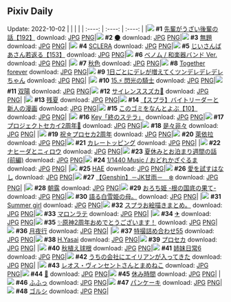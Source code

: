 ## Pixiv Daily
Update: 2022-10-02
|      |      |      |
| :----: | :----: | :----: |
|![](https://pixiv.microyu.workers.dev/c/240x480/img-master/img/2022/09/30/19/00/08/101587479_p0_master1200.jpg) **#1** [先輩がうざい後輩の話【192】](https://www.pixiv.net/artworks/101587479) download: [JPG](https://pixiv.microyu.workers.dev/img-original/img/2022/09/30/19/00/08/101587479_p0.jpg) [PNG](https://pixiv.microyu.workers.dev/img-original/img/2022/09/30/19/00/08/101587479_p0.png)|![](https://pixiv.microyu.workers.dev/c/240x480/img-master/img/2022/09/30/00/00/16/101573594_p0_master1200.jpg) **#2** [🌑](https://www.pixiv.net/artworks/101573594) download: [JPG](https://pixiv.microyu.workers.dev/img-original/img/2022/09/30/00/00/16/101573594_p0.jpg) [PNG](https://pixiv.microyu.workers.dev/img-original/img/2022/09/30/00/00/16/101573594_p0.png)|![](https://pixiv.microyu.workers.dev/c/240x480/img-master/img/2022/09/30/16/27/30/101584749_p0_master1200.jpg) **#3** [無題](https://www.pixiv.net/artworks/101584749) download: [JPG](https://pixiv.microyu.workers.dev/img-original/img/2022/09/30/16/27/30/101584749_p0.jpg) [PNG](https://pixiv.microyu.workers.dev/img-original/img/2022/09/30/16/27/30/101584749_p0.png)|
|![](https://pixiv.microyu.workers.dev/c/240x480/img-master/img/2022/09/30/00/00/51/101573683_p0_master1200.jpg) **#4** [SCLERA](https://www.pixiv.net/artworks/101573683) download: [JPG](https://pixiv.microyu.workers.dev/img-original/img/2022/09/30/00/00/51/101573683_p0.jpg) [PNG](https://pixiv.microyu.workers.dev/img-original/img/2022/09/30/00/00/51/101573683_p0.png)|![](https://pixiv.microyu.workers.dev/c/240x480/img-master/img/2022/10/01/10/49/08/101604054_p0_master1200.jpg) **#5** [じいさんばあさん若返る【153】](https://www.pixiv.net/artworks/101604054) download: [JPG](https://pixiv.microyu.workers.dev/img-original/img/2022/10/01/10/49/08/101604054_p0.jpg) [PNG](https://pixiv.microyu.workers.dev/img-original/img/2022/10/01/10/49/08/101604054_p0.png)|![](https://pixiv.microyu.workers.dev/c/240x480/img-master/img/2022/09/30/20/33/58/101589614_p0_master1200.jpg) **#6** [ベノム / 和楽器バンド Ver.](https://www.pixiv.net/artworks/101589614) download: [JPG](https://pixiv.microyu.workers.dev/img-original/img/2022/09/30/20/33/58/101589614_p0.jpg) [PNG](https://pixiv.microyu.workers.dev/img-original/img/2022/09/30/20/33/58/101589614_p0.png)|
|![](https://pixiv.microyu.workers.dev/c/240x480/img-master/img/2022/10/01/00/01/15/101595772_p0_master1200.jpg) **#7** [秋色](https://www.pixiv.net/artworks/101595772) download: [JPG](https://pixiv.microyu.workers.dev/img-original/img/2022/10/01/00/01/15/101595772_p0.jpg) [PNG](https://pixiv.microyu.workers.dev/img-original/img/2022/10/01/00/01/15/101595772_p0.png)|![](https://pixiv.microyu.workers.dev/c/240x480/img-master/img/2022/10/01/14/31/14/101607561_p0_master1200.jpg) **#8** [Together forever](https://www.pixiv.net/artworks/101607561) download: [JPG](https://pixiv.microyu.workers.dev/img-original/img/2022/10/01/14/31/14/101607561_p0.jpg) [PNG](https://pixiv.microyu.workers.dev/img-original/img/2022/10/01/14/31/14/101607561_p0.png)|![](https://pixiv.microyu.workers.dev/c/240x480/img-master/img/2022/10/01/00/00/05/101595525_p0_master1200.jpg) **#9** [1日ごとにデレが増えてくツンデレデレデレちゃん](https://www.pixiv.net/artworks/101595525) download: [JPG](https://pixiv.microyu.workers.dev/img-original/img/2022/10/01/00/00/05/101595525_p0.jpg) [PNG](https://pixiv.microyu.workers.dev/img-original/img/2022/10/01/00/00/05/101595525_p0.png)|
|![](https://pixiv.microyu.workers.dev/c/240x480/img-master/img/2022/09/30/00/00/10/101573546_p0_master1200.jpg) **#10** [15.⚡ 閃光の騎士](https://www.pixiv.net/artworks/101573546) download: [JPG](https://pixiv.microyu.workers.dev/img-original/img/2022/09/30/00/00/10/101573546_p0.jpg) [PNG](https://pixiv.microyu.workers.dev/img-original/img/2022/09/30/00/00/10/101573546_p0.png)|![](https://pixiv.microyu.workers.dev/c/240x480/img-master/img/2022/10/01/00/00/21/101595616_p0_master1200.jpg) **#11** [双陽](https://www.pixiv.net/artworks/101595616) download: [JPG](https://pixiv.microyu.workers.dev/img-original/img/2022/10/01/00/00/21/101595616_p0.jpg) [PNG](https://pixiv.microyu.workers.dev/img-original/img/2022/10/01/00/00/21/101595616_p0.png)|![](https://pixiv.microyu.workers.dev/c/240x480/img-master/img/2022/09/30/00/00/23/101573629_p0_master1200.jpg) **#12** [サイレンススズカ🌟](https://www.pixiv.net/artworks/101573629) download: [JPG](https://pixiv.microyu.workers.dev/img-original/img/2022/09/30/00/00/23/101573629_p0.jpg) [PNG](https://pixiv.microyu.workers.dev/img-original/img/2022/09/30/00/00/23/101573629_p0.png)|
|![](https://pixiv.microyu.workers.dev/c/240x480/img-master/img/2022/09/30/13/09/14/101582472_p0_master1200.jpg) **#13** [残夏](https://www.pixiv.net/artworks/101582472) download: [JPG](https://pixiv.microyu.workers.dev/img-original/img/2022/09/30/13/09/14/101582472_p0.jpg) [PNG](https://pixiv.microyu.workers.dev/img-original/img/2022/09/30/13/09/14/101582472_p0.png)|![](https://pixiv.microyu.workers.dev/c/240x480/img-master/img/2022/09/30/18/03/06/101586289_p0_master1200.jpg) **#14** [【スプラ】バイトリーダーと新人の漫画](https://www.pixiv.net/artworks/101586289) download: [JPG](https://pixiv.microyu.workers.dev/img-original/img/2022/09/30/18/03/06/101586289_p0.jpg) [PNG](https://pixiv.microyu.workers.dev/img-original/img/2022/09/30/18/03/06/101586289_p0.png)|![](https://pixiv.microyu.workers.dev/c/240x480/img-master/img/2022/10/01/12/44/57/101605852_p0_master1200.jpg) **#15** [このゴミをなんとよぶ【10】](https://www.pixiv.net/artworks/101605852) download: [JPG](https://pixiv.microyu.workers.dev/img-original/img/2022/10/01/12/44/57/101605852_p0.jpg) [PNG](https://pixiv.microyu.workers.dev/img-original/img/2022/10/01/12/44/57/101605852_p0.png)|
|![](https://pixiv.microyu.workers.dev/c/240x480/img-master/img/2022/09/30/00/00/18/101573602_p0_master1200.jpg) **#16** [Key「終のステラ」](https://www.pixiv.net/artworks/101573602) download: [JPG](https://pixiv.microyu.workers.dev/img-original/img/2022/09/30/00/00/18/101573602_p0.jpg) [PNG](https://pixiv.microyu.workers.dev/img-original/img/2022/09/30/00/00/18/101573602_p0.png)|![](https://pixiv.microyu.workers.dev/c/240x480/img-master/img/2022/09/30/18/01/31/101586270_p0_master1200.jpg) **#17** [プロジェクトセカイ2周年🎉](https://www.pixiv.net/artworks/101586270) download: [JPG](https://pixiv.microyu.workers.dev/img-original/img/2022/09/30/18/01/31/101586270_p0.jpg) [PNG](https://pixiv.microyu.workers.dev/img-original/img/2022/09/30/18/01/31/101586270_p0.png)|![](https://pixiv.microyu.workers.dev/c/240x480/img-master/img/2022/10/01/00/00/56/101595719_p0_master1200.jpg) **#18** [是々非々](https://www.pixiv.net/artworks/101595719) download: [JPG](https://pixiv.microyu.workers.dev/img-original/img/2022/10/01/00/00/56/101595719_p0.jpg) [PNG](https://pixiv.microyu.workers.dev/img-original/img/2022/10/01/00/00/56/101595719_p0.png)|
|![](https://pixiv.microyu.workers.dev/c/240x480/img-master/img/2022/09/30/19/35/02/101588205_p0_master1200.jpg) **#19** [祝☆プロセカ2周年](https://www.pixiv.net/artworks/101588205) download: [JPG](https://pixiv.microyu.workers.dev/img-original/img/2022/09/30/19/35/02/101588205_p0.jpg) [PNG](https://pixiv.microyu.workers.dev/img-original/img/2022/09/30/19/35/02/101588205_p0.png)|![](https://pixiv.microyu.workers.dev/c/240x480/img-master/img/2022/09/30/17/52/40/101586094_p0_master1200.jpg) **#20** [萊依拉](https://www.pixiv.net/artworks/101586094) download: [JPG](https://pixiv.microyu.workers.dev/img-original/img/2022/09/30/17/52/40/101586094_p0.jpg) [PNG](https://pixiv.microyu.workers.dev/img-original/img/2022/09/30/17/52/40/101586094_p0.png)|![](https://pixiv.microyu.workers.dev/c/240x480/img-master/img/2022/09/30/20/30/03/101589517_p0_master1200.jpg) **#21** [カレートッピング](https://www.pixiv.net/artworks/101589517) download: [JPG](https://pixiv.microyu.workers.dev/img-original/img/2022/09/30/20/30/03/101589517_p0.jpg) [PNG](https://pixiv.microyu.workers.dev/img-original/img/2022/09/30/20/30/03/101589517_p0.png)|
|![](https://pixiv.microyu.workers.dev/c/240x480/img-master/img/2022/09/30/00/00/16/101573593_p0_master1200.jpg) **#22** [ナヒーダとニィロウ](https://www.pixiv.net/artworks/101573593) download: [JPG](https://pixiv.microyu.workers.dev/img-original/img/2022/09/30/00/00/16/101573593_p0.jpg) [PNG](https://pixiv.microyu.workers.dev/img-original/img/2022/09/30/00/00/16/101573593_p0.png)|![](https://pixiv.microyu.workers.dev/c/240x480/img-master/img/2022/10/01/23/14/58/101619756_p0_master1200.jpg) **#23** [夏休みとお泊まり週間の話(前編)](https://www.pixiv.net/artworks/101619756) download: [JPG](https://pixiv.microyu.workers.dev/img-original/img/2022/10/01/23/14/58/101619756_p0.jpg) [PNG](https://pixiv.microyu.workers.dev/img-original/img/2022/10/01/23/14/58/101619756_p0.png)|![](https://pixiv.microyu.workers.dev/c/240x480/img-master/img/2022/09/30/00/25/03/101574415_p0_master1200.jpg) **#24** [1/1440 Music / おどれかざぐるま](https://www.pixiv.net/artworks/101574415) download: [JPG](https://pixiv.microyu.workers.dev/img-original/img/2022/09/30/00/25/03/101574415_p0.jpg) [PNG](https://pixiv.microyu.workers.dev/img-original/img/2022/09/30/00/25/03/101574415_p0.png)|
|![](https://pixiv.microyu.workers.dev/c/240x480/img-master/img/2022/09/30/21/35/26/101591280_p0_master1200.jpg) **#25** [HAE](https://www.pixiv.net/artworks/101591280) download: [JPG](https://pixiv.microyu.workers.dev/img-original/img/2022/09/30/21/35/26/101591280_p0.jpg) [PNG](https://pixiv.microyu.workers.dev/img-original/img/2022/09/30/21/35/26/101591280_p0.png)|![](https://pixiv.microyu.workers.dev/c/240x480/img-master/img/2022/10/01/00/13/35/101596371_p0_master1200.jpg) **#26** [愛を試すはなし](https://www.pixiv.net/artworks/101596371) download: [JPG](https://pixiv.microyu.workers.dev/img-original/img/2022/10/01/00/13/35/101596371_p0.jpg) [PNG](https://pixiv.microyu.workers.dev/img-original/img/2022/10/01/00/13/35/101596371_p0.png)|![](https://pixiv.microyu.workers.dev/c/240x480/img-master/img/2022/10/01/07/00/02/101601474_p0_master1200.jpg) **#27** [【Genshin】－JK甘雨－　❄️](https://www.pixiv.net/artworks/101601474) download: [JPG](https://pixiv.microyu.workers.dev/img-original/img/2022/10/01/07/00/02/101601474_p0.jpg) [PNG](https://pixiv.microyu.workers.dev/img-original/img/2022/10/01/07/00/02/101601474_p0.png)|
|![](https://pixiv.microyu.workers.dev/c/240x480/img-master/img/2022/10/01/00/03/03/101595931_p0_master1200.jpg) **#28** [朝露](https://www.pixiv.net/artworks/101595931) download: [JPG](https://pixiv.microyu.workers.dev/img-original/img/2022/10/01/00/03/03/101595931_p0.jpg) [PNG](https://pixiv.microyu.workers.dev/img-original/img/2022/10/01/00/03/03/101595931_p0.png)|![](https://pixiv.microyu.workers.dev/c/240x480/img-master/img/2022/09/30/00/00/11/101573558_p0_master1200.jpg) **#29** [おろち姫 -根の国底の果て-](https://www.pixiv.net/artworks/101573558) download: [JPG](https://pixiv.microyu.workers.dev/img-original/img/2022/09/30/00/00/11/101573558_p0.jpg) [PNG](https://pixiv.microyu.workers.dev/img-original/img/2022/09/30/00/00/11/101573558_p0.png)|![](https://pixiv.microyu.workers.dev/c/240x480/img-master/img/2022/10/01/12/49/27/101605755_p0_master1200.jpg) **#30** [語る白雪姫の母。](https://www.pixiv.net/artworks/101605755) download: [JPG](https://pixiv.microyu.workers.dev/img-original/img/2022/10/01/12/49/27/101605755_p0.jpg) [PNG](https://pixiv.microyu.workers.dev/img-original/img/2022/10/01/12/49/27/101605755_p0.png)|
|![](https://pixiv.microyu.workers.dev/c/240x480/img-master/img/2022/09/30/00/00/11/101573560_p0_master1200.jpg) **#31** [Summer girl](https://www.pixiv.net/artworks/101573560) download: [JPG](https://pixiv.microyu.workers.dev/img-original/img/2022/09/30/00/00/11/101573560_p0.jpg) [PNG](https://pixiv.microyu.workers.dev/img-original/img/2022/09/30/00/00/11/101573560_p0.png)|![](https://pixiv.microyu.workers.dev/c/240x480/img-master/img/2022/09/30/19/11/10/101587723_p0_master1200.jpg) **#32** [スプラお絵描きまとめ。](https://www.pixiv.net/artworks/101587723) download: [JPG](https://pixiv.microyu.workers.dev/img-original/img/2022/09/30/19/11/10/101587723_p0.jpg) [PNG](https://pixiv.microyu.workers.dev/img-original/img/2022/09/30/19/11/10/101587723_p0.png)|![](https://pixiv.microyu.workers.dev/c/240x480/img-master/img/2022/10/01/20/30/01/101614904_p0_master1200.jpg) **#33** [マロンラテ](https://www.pixiv.net/artworks/101614904) download: [JPG](https://pixiv.microyu.workers.dev/img-original/img/2022/10/01/20/30/01/101614904_p0.jpg) [PNG](https://pixiv.microyu.workers.dev/img-original/img/2022/10/01/20/30/01/101614904_p0.png)|
|![](https://pixiv.microyu.workers.dev/c/240x480/img-master/img/2022/09/30/00/00/04/101573502_p0_master1200.jpg) **#34** [✈](https://www.pixiv.net/artworks/101573502) download: [JPG](https://pixiv.microyu.workers.dev/img-original/img/2022/09/30/00/00/04/101573502_p0.jpg) [PNG](https://pixiv.microyu.workers.dev/img-original/img/2022/09/30/00/00/04/101573502_p0.png)|![](https://pixiv.microyu.workers.dev/c/240x480/img-master/img/2022/09/30/01/16/52/101575556_p0_master1200.jpg) **#35** [✨原神2周年おめでとうございます！](https://www.pixiv.net/artworks/101575556) download: [JPG](https://pixiv.microyu.workers.dev/img-original/img/2022/09/30/01/16/52/101575556_p0.jpg) [PNG](https://pixiv.microyu.workers.dev/img-original/img/2022/09/30/01/16/52/101575556_p0.png)|![](https://pixiv.microyu.workers.dev/c/240x480/img-master/img/2022/10/01/09/52/19/101595647_p0_master1200.jpg) **#36** [月夜行](https://www.pixiv.net/artworks/101595647) download: [JPG](https://pixiv.microyu.workers.dev/img-original/img/2022/10/01/09/52/19/101595647_p0.jpg) [PNG](https://pixiv.microyu.workers.dev/img-original/img/2022/10/01/09/52/19/101595647_p0.png)|
|![](https://pixiv.microyu.workers.dev/c/240x480/img-master/img/2022/09/30/20/14/45/101589154_p0_master1200.jpg) **#37** [特撮詰め合わせ55](https://www.pixiv.net/artworks/101589154) download: [JPG](https://pixiv.microyu.workers.dev/img-original/img/2022/09/30/20/14/45/101589154_p0.jpg) [PNG](https://pixiv.microyu.workers.dev/img-original/img/2022/09/30/20/14/45/101589154_p0.png)|![](https://pixiv.microyu.workers.dev/c/240x480/img-master/img/2022/10/01/21/40/36/101616937_p0_master1200.jpg) **#38** [H.Yasai](https://www.pixiv.net/artworks/101616937) download: [JPG](https://pixiv.microyu.workers.dev/img-original/img/2022/10/01/21/40/36/101616937_p0.jpg) [PNG](https://pixiv.microyu.workers.dev/img-original/img/2022/10/01/21/40/36/101616937_p0.png)|![](https://pixiv.microyu.workers.dev/c/240x480/img-master/img/2022/10/01/23/08/13/101619560_p0_master1200.jpg) **#39** [プロセカ](https://www.pixiv.net/artworks/101619560) download: [JPG](https://pixiv.microyu.workers.dev/img-original/img/2022/10/01/23/08/13/101619560_p0.jpg) [PNG](https://pixiv.microyu.workers.dev/img-original/img/2022/10/01/23/08/13/101619560_p0.png)|
|![](https://pixiv.microyu.workers.dev/c/240x480/img-master/img/2022/09/30/07/07/02/101578782_p0_master1200.jpg) **#40** [秋植え球根](https://www.pixiv.net/artworks/101578782) download: [JPG](https://pixiv.microyu.workers.dev/img-original/img/2022/09/30/07/07/02/101578782_p0.jpg) [PNG](https://pixiv.microyu.workers.dev/img-original/img/2022/09/30/07/07/02/101578782_p0.png)|![](https://pixiv.microyu.workers.dev/c/240x480/img-master/img/2022/10/01/12/00/05/101605121_p0_master1200.jpg) **#41** [姉妹日常6](https://www.pixiv.net/artworks/101605121) download: [JPG](https://pixiv.microyu.workers.dev/img-original/img/2022/10/01/12/00/05/101605121_p0.jpg) [PNG](https://pixiv.microyu.workers.dev/img-original/img/2022/10/01/12/00/05/101605121_p0.png)|![](https://pixiv.microyu.workers.dev/c/240x480/img-master/img/2022/10/01/01/46/22/101598562_p0_master1200.jpg) **#42** [うちの会社にエイリアンが入ってきた](https://www.pixiv.net/artworks/101598562) download: [JPG](https://pixiv.microyu.workers.dev/img-original/img/2022/10/01/01/46/22/101598562_p0.jpg) [PNG](https://pixiv.microyu.workers.dev/img-original/img/2022/10/01/01/46/22/101598562_p0.png)|
|![](https://pixiv.microyu.workers.dev/c/240x480/img-master/img/2022/09/30/09/46/17/101580191_p0_master1200.jpg) **#43** [レオス・ヴィンセントさんとまめねこ](https://www.pixiv.net/artworks/101580191) download: [JPG](https://pixiv.microyu.workers.dev/img-original/img/2022/09/30/09/46/17/101580191_p0.jpg) [PNG](https://pixiv.microyu.workers.dev/img-original/img/2022/09/30/09/46/17/101580191_p0.png)|![](https://pixiv.microyu.workers.dev/c/240x480/img-master/img/2022/09/30/00/49/58/101575025_p0_master1200.jpg) **#44** [🎂](https://www.pixiv.net/artworks/101575025) download: [JPG](https://pixiv.microyu.workers.dev/img-original/img/2022/09/30/00/49/58/101575025_p0.jpg) [PNG](https://pixiv.microyu.workers.dev/img-original/img/2022/09/30/00/49/58/101575025_p0.png)|![](https://pixiv.microyu.workers.dev/c/240x480/img-master/img/2022/09/30/18/00/02/101586207_p0_master1200.jpg) **#45** [休み時間](https://www.pixiv.net/artworks/101586207) download: [JPG](https://pixiv.microyu.workers.dev/img-original/img/2022/09/30/18/00/02/101586207_p0.jpg) [PNG](https://pixiv.microyu.workers.dev/img-original/img/2022/09/30/18/00/02/101586207_p0.png)|
|![](https://pixiv.microyu.workers.dev/c/240x480/img-master/img/2022/09/30/02/40/55/101576766_p0_master1200.jpg) **#46** [ふふっ](https://www.pixiv.net/artworks/101576766) download: [JPG](https://pixiv.microyu.workers.dev/img-original/img/2022/09/30/02/40/55/101576766_p0.jpg) [PNG](https://pixiv.microyu.workers.dev/img-original/img/2022/09/30/02/40/55/101576766_p0.png)|![](https://pixiv.microyu.workers.dev/c/240x480/img-master/img/2022/10/01/00/33/30/101597002_p0_master1200.jpg) **#47** [パンケーキ](https://www.pixiv.net/artworks/101597002) download: [JPG](https://pixiv.microyu.workers.dev/img-original/img/2022/10/01/00/33/30/101597002_p0.jpg) [PNG](https://pixiv.microyu.workers.dev/img-original/img/2022/10/01/00/33/30/101597002_p0.png)|![](https://pixiv.microyu.workers.dev/c/240x480/img-master/img/2022/10/01/00/00/53/101595707_p0_master1200.jpg) **#48** [ゴルシ](https://www.pixiv.net/artworks/101595707) download: [JPG](https://pixiv.microyu.workers.dev/img-original/img/2022/10/01/00/00/53/101595707_p0.jpg) [PNG](https://pixiv.microyu.workers.dev/img-original/img/2022/10/01/00/00/53/101595707_p0.png)|
